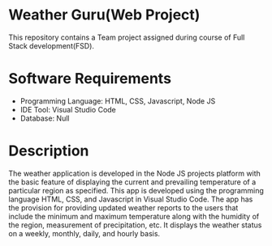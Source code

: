 # Weather Guru(Web Project)
This repository contains a Team project assigned during course of Full Stack development(FSD).


# Software Requirements
* Programming Language: HTML, CSS, Javascript, Node JS
* IDE Tool: Visual Studio Code
* Database: Null

# Description
The weather application is developed in the Node JS projects platform with the basic feature of displaying the current and prevailing temperature of a particular region as specified. This app is developed using the programming language HTML, CSS, and Javascript in Visual Studio Code. The app has the provision for providing updated weather reports to the users that include the minimum and maximum temperature along with the humidity of the region, measurement of precipitation, etc. It displays the weather status on a weekly, monthly, daily, and hourly basis.
